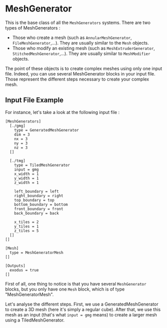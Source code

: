 # MeshGenerator

This is the base class of all the `MeshGenerators` systems.
There are two types of MeshGenerators :

- Those who create a mesh (such as `AnnularMeshGenerator`, `FileMeshGenerator`,...). They are usually similar to the `Mesh` objects.
- Those who modify an existing mesh (such as `MeshExtruderGenerator`, `StitchedMeshGenerator`,...). They are usually similar to `MeshModifier` objects.

The point of these objects is to create complex meshes using only one input file. Indeed, you can use several MeshGenerator blocks in your input file. Those represent the different steps necessary to create your complex mesh.

## Input File Example

For instance, let's take a look at the following input file :

```
[MeshGenerators]
  [./gmg]
    type = GeneratedMeshGenerator
    dim = 3
    nx = 3
    ny = 3
    nz = 3
  []

  [./tmg]
    type = TiledMeshGenerator
    input = gmg
    x_width = 1
    y_width = 1
    z_width = 1

    left_boundary = left
    right_boundary = right
    top_boundary = top
    bottom_boundary = bottom
    front_boundary = front
    back_boundary = back

    x_tiles = 2
    y_tiles = 1
    z_tiles = 5
  []
[]

[Mesh]
  type = MeshGeneratorMesh
[]

[Outputs]
  exodus = true
[]
```

First of all, one thing to notice is that you have several `MeshGenerator` blocks, but you only have one `Mesh` block, which is of type "MeshGeneratorMesh".

Let's analyse the different steps. First, we use a GeneratedMeshGenerator to create a 3D mesh (here it's simply a regular cube). After that, we use this mesh as an input (that's what `input = gmg` means) to create a larger mesh using a TiledMeshGenerator.